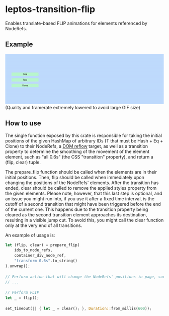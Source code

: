 # leptos-transition-flip
Enables translate-based FLIP animations for elements referenced by NodeRefs.

## Example
![FLIP example](./flip_example.gif)
(Quality and framerate extremely lowered to avoid large GIF size)

## How to use
The single function exposed by this crate is responsible for taking the initial positions
of the given HashMap of arbitrary IDs (T that must be Hash + Eq + Clone) to their
NodeRefs, a [DOM reflow](https://stackoverflow.com/questions/27637184/what-is-dom-reflow)
target, as well as a transition property to determine the smoothing of the movement of
the element element, such as "all 0.6s" (the CSS "transition" property), and return a
(flip, clear) tuple.

The prepare_flip function should be called when the elements are in their initial positions.
Then, flip should be called when immediately upon changing the positions of the NodeRefs'
elements. After the transition has ended, clear should be called to remove the applied
styles property from the given elements. Please note, however, that this last step is
optional, and an issue you might run into, if you use it after a fixed time interval, is the
cutoff of a second transition that might have been triggered before the end of the current
one. This happens due to the transition property being cleared as the second transition
element approaches its destination, resulting in a visible jump cut. To avoid this, you
might call the clear function only at the very end of all transitions.


An example of usage is:

```rust
let (flip, clear) = prepare_flip(
    ids_to_node_refs,
    container_div_node_ref,
    "transform 0.6s".to_string()
).unwrap();

// Perform action that will change the NodeRefs' positions in page, such as settings signals
// ...

// Perform FLIP
let _ = flip();

set_timeout(|| { let _ = clear(); }, Duration::from_millis(600));
```
